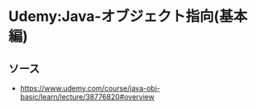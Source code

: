 # Udemy:Java-オブジェクト指向(基本編)

## ソース
- https://www.udemy.com/course/java-obj-basic/learn/lecture/38776820#overview